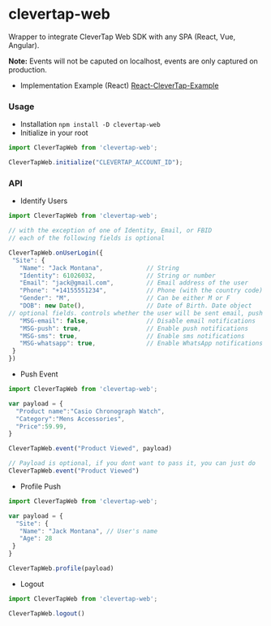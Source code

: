 # clevertap-web
Wrapper to integrate CleverTap Web SDK with any SPA (React, Vue, Angular).

 **Note:** Events will not be caputed on localhost, events are only captured on production.

 - Implementation Example (React)
[React-CleverTap-Example](https://github.com/Md-Mudassir/react-CleverTap-example)

### Usage

- Installation `npm install -D clevertap-web`
- Initialize in your root

```js
import CleverTapWeb from 'clevertap-web';

CleverTapWeb.initialize("CLEVERTAP_ACCOUNT_ID");
```

### API

- Identify Users
```js
import CleverTapWeb from 'clevertap-web';

// with the exception of one of Identity, Email, or FBID
// each of the following fields is optional

CleverTapWeb.onUserLogin({
 "Site": {
   "Name": "Jack Montana",            // String
   "Identity": 61026032,              // String or number
   "Email": "jack@gmail.com",         // Email address of the user
   "Phone": "+14155551234",           // Phone (with the country code)
   "Gender": "M",                     // Can be either M or F
   "DOB": new Date(),                 // Date of Birth. Date object
// optional fields. controls whether the user will be sent email, push etc.
   "MSG-email": false,                // Disable email notifications
   "MSG-push": true,                  // Enable push notifications
   "MSG-sms": true,                   // Enable sms notifications
   "MSG-whatsapp": true,              // Enable WhatsApp notifications
 }
})
```

- Push Event

```js
import CleverTapWeb from 'clevertap-web';

var payload = {
  "Product name":"Casio Chronograph Watch",
  "Category":"Mens Accessories",
  "Price":59.99,
}

CleverTapWeb.event("Product Viewed", payload)

// Payload is optional, if you dont want to pass it, you can just do 
CleverTapWeb.event("Product Viewed")
```

- Profile Push
```js
import CleverTapWeb from 'clevertap-web';

var payload = {
  "Site": {
   "Name": "Jack Montana", // User's name
   "Age": 28
 }
}

CleverTapWeb.profile(payload)
```

- Logout
```js
import CleverTapWeb from 'clevertap-web';

CleverTapWeb.logout()
```
